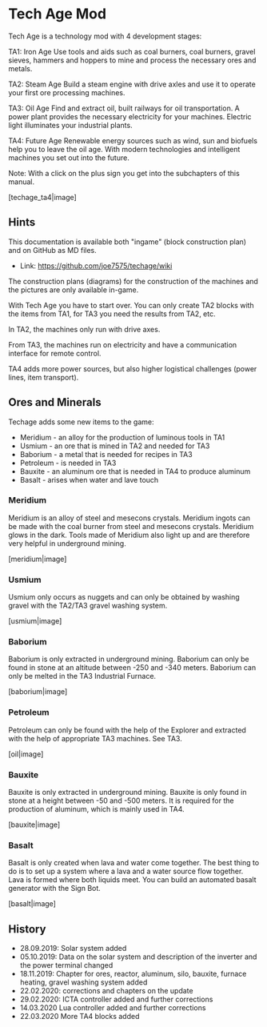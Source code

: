 # Tech Age Mod

Tech Age is a technology mod with 4 development stages:

TA1: Iron Age
Use tools and aids such as coal burners, coal burners, gravel sieves, hammers and hoppers to mine and process the necessary ores and metals.

TA2: Steam Age
Build a steam engine with drive axles and use it to operate your first ore processing machines.

TA3: Oil Age
Find and extract oil, built railways for oil transportation. A power plant provides the necessary electricity for your machines. Electric light illuminates your industrial plants.

TA4: Future Age
Renewable energy sources such as wind, sun and biofuels help you to leave the oil age. With modern technologies and intelligent machines you set out into the future.

Note: With a click on the plus sign you get into the subchapters of this manual.

[techage_ta4|image]



## Hints

This documentation is available both "ingame" (block construction plan) and on GitHub as MD files.

- Link: https://github.com/joe7575/techage/wiki

The construction plans (diagrams) for the construction of the machines and the pictures are only available in-game.

With Tech Age you have to start over. You can only create TA2 blocks with the items from TA1, for TA3 you need the results from TA2, etc.

In TA2, the machines only run with drive axes.

From TA3, the machines run on electricity and have a communication interface for remote control.

TA4 adds more power sources, but also higher logistical challenges (power lines, item transport).


## Ores and Minerals

Techage adds some new items to the game:

- Meridium - an alloy for the production of luminous tools in TA1
- Usmium - an ore that is mined in TA2 and needed for TA3
- Baborium - a metal that is needed for recipes in TA3
- Petroleum - is needed in TA3
- Bauxite - an aluminum ore that is needed in TA4 to produce aluminum
- Basalt - arises when water and lave touch


### Meridium

Meridium is an alloy of steel and mesecons crystals. Meridium ingots can be made with the coal burner from steel and mesecons crystals. Meridium glows in the dark. Tools made of Meridium also light up and are therefore very helpful in underground mining.

[meridium|image]


### Usmium

Usmium only occurs as nuggets and can only be obtained by washing gravel with the TA2/TA3 gravel washing system.

[usmium|image]


### Baborium

Baborium is only extracted in underground mining. Baborium can only be found in stone at an altitude between -250 and -340 meters.
Baborium can only be melted in the TA3 Industrial Furnace.


[baborium|image]


### Petroleum

Petroleum can only be found with the help of the Explorer and extracted with the help of appropriate TA3 machines. See TA3.

[oil|image]


### Bauxite

Bauxite is only extracted in underground mining. Bauxite is only found in stone at a height between -50 and -500 meters.
It is required for the production of aluminum, which is mainly used in TA4.

[bauxite|image]


### Basalt

Basalt is only created when lava and water come together.
The best thing to do is to set up a system where a lava and a water source flow together.
Lava is formed where both liquids meet.
You can build an automated basalt generator with the Sign Bot.

[basalt|image]


## History

- 28.09.2019: Solar system added
- 05.10.2019: Data on the solar system and description of the inverter and the power terminal changed
- 18.11.2019: Chapter for ores, reactor, aluminum, silo, bauxite, furnace heating, gravel washing system added
- 22.02.2020: corrections and chapters on the update
- 29.02.2020: ICTA controller added and further corrections
- 14.03.2020 Lua controller added and further corrections
- 22.03.2020 More TA4 blocks added

